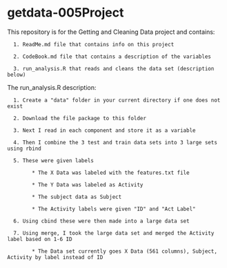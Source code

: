 getdata-005Project
==================

This repository is for the Getting and Cleaning Data project and contains:

      1. ReadMe.md file that contains info on this project
      
      2. CodeBook.md file that contains a description of the variables
      
      3. run_analysis.R that reads and cleans the data set (description below)

The run_analysis.R description:
      
      1. Create a "data" folder in your current directory if one does not exist
      
      2. Download the file package to this folder
      
      3. Next I read in each component and store it as a variable
      
      4. Then I combine the 3 test and train data sets into 3 large sets using rbind
      
      5. These were given labels
      
            * The X Data was labeled with the features.txt file
            
            * The Y Data was labeled as Activity
            
            * The subject data as Subject
            
            * The Activity labels were given "ID" and "Act Label"
            
      6. Using cbind these were then made into a large data set
      
      7. Using merge, I took the large data set and merged the Activity label based on 1-6 ID
      
            * The Data set currently goes X Data (561 columns), Subject, Activity by label instead of ID